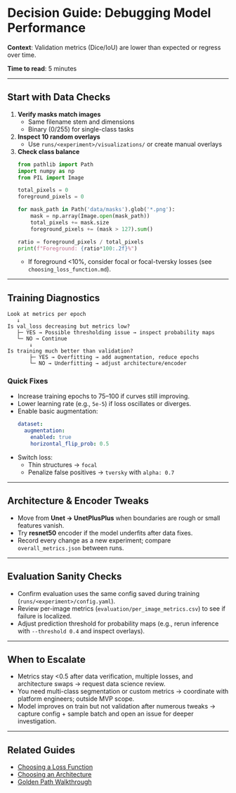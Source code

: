 # Decision Guide: Debugging Model Performance

**Context**: Validation metrics (Dice/IoU) are lower than expected or regress over time.

**Time to read**: 5 minutes

---

## Start with Data Checks

1. **Verify masks match images**
   - Same filename stem and dimensions
   - Binary (0/255) for single-class tasks
2. **Inspect 10 random overlays**
   - Use `runs/<experiment>/visualizations/` or create manual overlays
3. **Check class balance**
   ```python
   from pathlib import Path
   import numpy as np
   from PIL import Image

   total_pixels = 0
   foreground_pixels = 0

   for mask_path in Path('data/masks').glob('*.png'):
       mask = np.array(Image.open(mask_path))
       total_pixels += mask.size
       foreground_pixels += (mask > 127).sum()

   ratio = foreground_pixels / total_pixels
   print(f"Foreground: {ratio*100:.2f}%")
   ```
   - If foreground <10%, consider focal or focal-tversky losses (see `choosing_loss_function.md`).

---

## Training Diagnostics

```
Look at metrics per epoch
   ↓
Is val_loss decreasing but metrics low?
   ├─ YES → Possible thresholding issue → inspect probability maps
   └─ NO → Continue
       ↓
Is training much better than validation?
       ├─ YES → Overfitting → add augmentation, reduce epochs
       └─ NO → Underfitting → adjust architecture/encoder
```

### Quick Fixes

- Increase training epochs to 75–100 if curves still improving.
- Lower learning rate (e.g., `5e-5`) if loss oscillates or diverges.
- Enable basic augmentation:
  ```yaml
  dataset:
    augmentation:
      enabled: true
      horizontal_flip_prob: 0.5
  ```
- Switch loss:
  - Thin structures → `focal`
  - Penalize false positives → `tversky` with `alpha: 0.7`

---

## Architecture & Encoder Tweaks

- Move from **Unet → UnetPlusPlus** when boundaries are rough or small features vanish.
- Try **resnet50** encoder if the model underfits after data fixes.
- Record every change as a new experiment; compare `overall_metrics.json` between runs.

---

## Evaluation Sanity Checks

- Confirm evaluation uses the same config saved during training (`runs/<experiment>/config.yaml`).
- Review per-image metrics (`evaluation/per_image_metrics.csv`) to see if failure is localized.
- Adjust prediction threshold for probability maps (e.g., rerun inference with `--threshold 0.4` and inspect overlays).

---

## When to Escalate

- Metrics stay <0.5 after data verification, multiple losses, and architecture swaps → request data science review.
- You need multi-class segmentation or custom metrics → coordinate with platform engineers; outside MVP scope.
- Model improves on train but not validation after numerous tweaks → capture config + sample batch and open an issue for deeper investigation.

---

## Related Guides

- [Choosing a Loss Function](choosing_loss_function.md)
- [Choosing an Architecture](choosing_architecture.md)
- [Golden Path Walkthrough](../GOLDEN_PATH.md)
